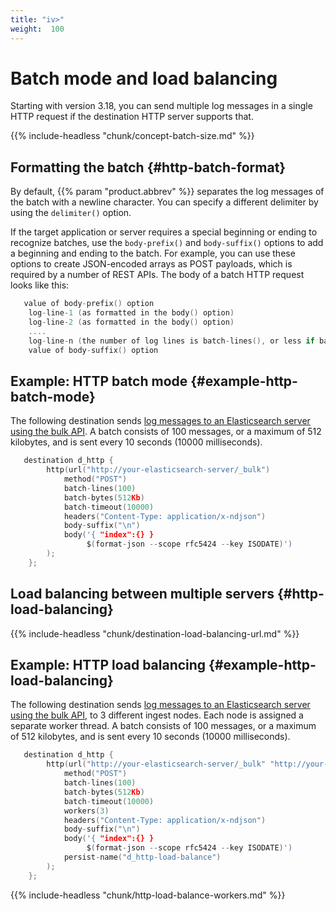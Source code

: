 ```yaml
---
title: "iv>"
weight:  100
---
```

<!-- DISCLAIMER: This file is based on the syslog-ng Open Source Edition documentation https://github.com/balabit/syslog-ng-ose-guides/commit/2f4a52ee61d1ea9ad27cb4f3168b95408fddfdf2 and is used under the terms of The syslog-ng Open Source Edition Documentation License. The file has been modified by Axoflow. -->

# Batch mode and load balancing

Starting with version 3.18, you can send multiple log messages in a single HTTP request if the destination HTTP server supports that.

{{% include-headless "chunk/concept-batch-size.md" %}}


## Formatting the batch {#http-batch-format}

By default, {{% param "product.abbrev" %}} separates the log messages of the batch with a newline character. You can specify a different delimiter by using the `delimiter()` option.

If the target application or server requires a special beginning or ending to recognize batches, use the `body-prefix()` and `body-suffix()` options to add a beginning and ending to the batch. For example, you can use these options to create JSON-encoded arrays as POST payloads, which is required by a number of REST APIs. The body of a batch HTTP request looks like this:

```c
   value of body-prefix() option
    log-line-1 (as formatted in the body() option)
    log-line-2 (as formatted in the body() option)
    ....
    log-line-n (the number of log lines is batch-lines(), or less if batch-timeout() has elapsed or the batch would be longer than batch-bytes())
    value of body-suffix() option
```


## Example: HTTP batch mode {#example-http-batch-mode}

The following destination sends [log messages to an Elasticsearch server using the bulk API](https://www.elastic.co/guide/en/elasticsearch/reference/current/docs-bulk.html). A batch consists of 100 messages, or a maximum of 512 kilobytes, and is sent every 10 seconds (10000 milliseconds).

```c
   destination d_http {
        http(url("http://your-elasticsearch-server/_bulk")
            method("POST")
            batch-lines(100)
            batch-bytes(512Kb)
            batch-timeout(10000)
            headers("Content-Type: application/x-ndjson")
            body-suffix("\n")
            body('{ "index":{} }
                 $(format-json --scope rfc5424 --key ISODATE)')
        );
    };
```




## Load balancing between multiple servers {#http-load-balancing}

{{% include-headless "chunk/destination-load-balancing-url.md" %}}


## Example: HTTP load balancing {#example-http-load-balancing}

The following destination sends [log messages to an Elasticsearch server using the bulk API](https://www.elastic.co/guide/en/elasticsearch/reference/current/docs-bulk.html), to 3 different ingest nodes. Each node is assigned a separate worker thread. A batch consists of 100 messages, or a maximum of 512 kilobytes, and is sent every 10 seconds (10000 milliseconds).

```c
   destination d_http {
        http(url("http://your-elasticsearch-server/_bulk" "http://your-second-ingest-node/_bulk" "http://your-third-ingest-node/_bulk")
            method("POST")
            batch-lines(100)
            batch-bytes(512Kb)
            batch-timeout(10000)
            workers(3)
            headers("Content-Type: application/x-ndjson")
            body-suffix("\n")
            body('{ "index":{} }
                 $(format-json --scope rfc5424 --key ISODATE)')
            persist-name("d_http-load-balance")
        );
    };
```

{{% include-headless "chunk/http-load-balance-workers.md" %}}



